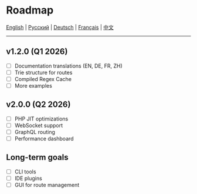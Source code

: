 # Roadmap

[English](**ROADMAP.md**) | [Русский](../../ROADMAP.md) | [Deutsch](../de/ROADMAP.md) | [Français](../fr/ROADMAP.md) | [中文](../zh/ROADMAP.md)

---

## v1.2.0 (Q1 2026)

- [ ] Documentation translations (EN, DE, FR, ZH)
- [ ] Trie structure for routes
- [ ] Compiled Regex Cache
- [ ] More examples

## v2.0.0 (Q2 2026)

- [ ] PHP JIT optimizations
- [ ] WebSocket support
- [ ] GraphQL routing
- [ ] Performance dashboard

## Long-term goals

- [ ] CLI tools
- [ ] IDE plugins
- [ ] GUI for route management

